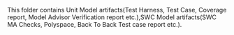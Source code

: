 This folder contains Unit Model artifacts(Test Harness, Test Case, Coverage report, Model Advisor Verification report etc.),SWC Model artifacts(SWC MA Checks, Polyspace, Back To Back Test case report etc.).




